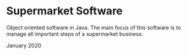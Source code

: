 # Supermarket Software

Object oriented software in Java. The main focus of this software is to manage all important steps of a supermarket business.

January 2020
